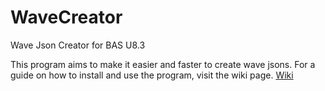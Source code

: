 # WaveCreator
Wave Json Creator for BAS U8.3

This program aims to make it easier and faster to create wave jsons. For a guide on how to install and use the program, visit the wiki page.
[Wiki](https://github.com/DavidHulstroem/WaveCreator/wiki)
